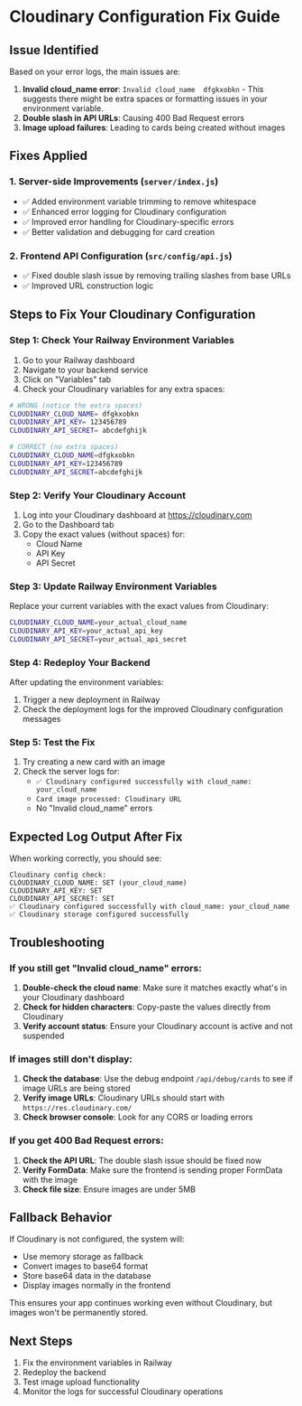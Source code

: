 # Cloudinary Configuration Fix Guide

## Issue Identified

Based on your error logs, the main issues are:

1. **Invalid cloud_name error**: `Invalid cloud_name  dfgkxobkn` - This suggests there might be extra spaces or formatting issues in your environment variable.
2. **Double slash in API URLs**: Causing 400 Bad Request errors
3. **Image upload failures**: Leading to cards being created without images

## Fixes Applied

### 1. Server-side Improvements (`server/index.js`)

- ✅ Added environment variable trimming to remove whitespace
- ✅ Enhanced error logging for Cloudinary configuration
- ✅ Improved error handling for Cloudinary-specific errors
- ✅ Better validation and debugging for card creation

### 2. Frontend API Configuration (`src/config/api.js`)

- ✅ Fixed double slash issue by removing trailing slashes from base URLs
- ✅ Improved URL construction logic

## Steps to Fix Your Cloudinary Configuration

### Step 1: Check Your Railway Environment Variables

1. Go to your Railway dashboard
2. Navigate to your backend service
3. Click on "Variables" tab
4. Check your Cloudinary variables for any extra spaces:

```bash
# WRONG (notice the extra spaces)
CLOUDINARY_CLOUD_NAME= dfgkxobkn 
CLOUDINARY_API_KEY= 123456789 
CLOUDINARY_API_SECRET= abcdefghijk 

# CORRECT (no extra spaces)
CLOUDINARY_CLOUD_NAME=dfgkxobkn
CLOUDINARY_API_KEY=123456789
CLOUDINARY_API_SECRET=abcdefghijk
```

### Step 2: Verify Your Cloudinary Account

1. Log into your Cloudinary dashboard at https://cloudinary.com
2. Go to the Dashboard tab
3. Copy the exact values (without spaces) for:
   - Cloud Name
   - API Key  
   - API Secret

### Step 3: Update Railway Environment Variables

Replace your current variables with the exact values from Cloudinary:

```bash
CLOUDINARY_CLOUD_NAME=your_actual_cloud_name
CLOUDINARY_API_KEY=your_actual_api_key
CLOUDINARY_API_SECRET=your_actual_api_secret
```

### Step 4: Redeploy Your Backend

After updating the environment variables:
1. Trigger a new deployment in Railway
2. Check the deployment logs for the improved Cloudinary configuration messages

### Step 5: Test the Fix

1. Try creating a new card with an image
2. Check the server logs for:
   - `✅ Cloudinary configured successfully with cloud_name: your_cloud_name`
   - `Card image processed: Cloudinary URL`
   - No "Invalid cloud_name" errors

## Expected Log Output After Fix

When working correctly, you should see:

```
Cloudinary config check:
CLOUDINARY_CLOUD_NAME: SET (your_cloud_name)
CLOUDINARY_API_KEY: SET
CLOUDINARY_API_SECRET: SET
✅ Cloudinary configured successfully with cloud_name: your_cloud_name
✅ Cloudinary storage configured successfully
```

## Troubleshooting

### If you still get "Invalid cloud_name" errors:

1. **Double-check the cloud name**: Make sure it matches exactly what's in your Cloudinary dashboard
2. **Check for hidden characters**: Copy-paste the values directly from Cloudinary
3. **Verify account status**: Ensure your Cloudinary account is active and not suspended

### If images still don't display:

1. **Check the database**: Use the debug endpoint `/api/debug/cards` to see if image URLs are being stored
2. **Verify image URLs**: Cloudinary URLs should start with `https://res.cloudinary.com/`
3. **Check browser console**: Look for any CORS or loading errors

### If you get 400 Bad Request errors:

1. **Check the API URL**: The double slash issue should be fixed now
2. **Verify FormData**: Make sure the frontend is sending proper FormData with the image
3. **Check file size**: Ensure images are under 5MB

## Fallback Behavior

If Cloudinary is not configured, the system will:
- Use memory storage as fallback
- Convert images to base64 format
- Store base64 data in the database
- Display images normally in the frontend

This ensures your app continues working even without Cloudinary, but images won't be permanently stored.

## Next Steps

1. Fix the environment variables in Railway
2. Redeploy the backend
3. Test image upload functionality
4. Monitor the logs for successful Cloudinary operations
